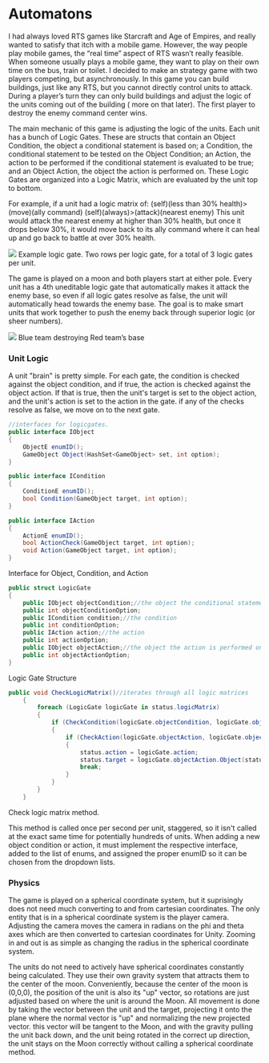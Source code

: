 # Automatons

I had always loved RTS games like Starcraft and Age of Empires, and really wanted to satisfy that itch with a mobile game. However, the way people play mobile games, the “real time” aspect of RTS wasn’t really feasible. When someone usually plays a mobile game, they want to play on their own time on the bus, train or toilet. I decided to make an strategy game with two players competing, but asynchronously. In this game you can build buildings, just like any RTS, but you cannot directly control units to attack. During a player’s turn they can only build buildings and adjust the logic of the units coming out of the building ( more on that later). The first player to destroy the enemy command center wins.

The main mechanic of this game is adjusting the logic of the units. Each unit has a bunch of Logic Gates. These are structs that contain an Object Condition, the object a conditional statement is based on; a Condition, the conditional statement to be tested on the Object Condition; an Action, the action to be performed if the conditional statement is evaluated to be true; and an Object Action, the object the action is performed on. These Logic Gates are organized into a Logic Matrix, which are evaluated by the unit top to bottom.

For example, if a unit had a logic matrix of: (self)(less than 30% health)>(move)(ally command) (self)(always)>(attack)(nearest enemy) This unit would attack the nearest enemy at higher than 30% health, but once it drops below 30%, it would move back to its ally command where it can heal up and go back to battle at over 30% health.

![](https://i.imgur.com/lX0AWVl.png)
Example logic gate. Two rows per logic gate, for a total of 3 logic gates per unit.

The game is played on a moon and both players start at either pole. Every unit has a 4th uneditable logic gate that automatically makes it attack the enemy base, so even if all logic gates resolve as false, the unit will automatically head towards the enemy base. The goal is to make smart units that work together to push the enemy back through superior logic (or sheer numbers).

![](https://i.imgur.com/qtiaB8I.png)
Blue team destroying Red team’s base

### Unit Logic

A unit "brain" is pretty simple. For each gate, the condition is checked against the object condition, and if true, the action is checked against the object action. If that is true, then the unit's target is set to the object action, and the unit's action is set to the action in the gate. if any of the checks resolve as false, we move on to the next gate.

```C#
//interfaces for logicgates.
public interface IObject
{
    ObjectE enumID();
    GameObject Object(HashSet<GameObject> set, int option);
}

public interface ICondition
{
    ConditionE enumID();
    bool Condition(GameObject target, int option);
}

public interface IAction
{
    ActionE enumID();
    bool ActionCheck(GameObject target, int option);
    void Action(GameObject target, int option);
}
```
Interface for Object, Condition, and Action

```C#
public struct LogicGate
{
    public IObject objectCondition;//the object the conditional statement is based
    public int objectConditionOption;
    public ICondition condition;//the condition
    public int conditionOption;
    public IAction action;//the action
    public int actionOption;
    public IObject objectAction;//the object the action is performed on
    public int objectActionOption;
}
```
Logic Gate Structure

```C#
public void CheckLogicMatrix()//iterates through all logic matrices 
    {
        foreach (LogicGate logicGate in status.logicMatrix)
        {
            if (CheckCondition(logicGate.objectCondition, logicGate.objectConditionOption, logicGate.condition, logicGate.conditionOption) == true)
            {
                if (CheckAction(logicGate.objectAction, logicGate.objectActionOption, logicGate.action, logicGate.actionOption) == true)
                {
                    status.action = logicGate.action;
                    status.target = logicGate.objectAction.Object(status.inSightRange, logicGate.objectActionOption);
                    break;
                }
            }
        }
    }
```
Check logic matrix method.

This method is called once per second per unit, staggered, so it isn't called at the exact same time for potentially hundreds of units. When adding a new object condition or action, it must implement the respective interface, added to the list of enums, and assigned the proper enumID so it can be chosen from the dropdown lists.

### Physics

The game is played on a spherical coordinate system, but it suprisingly does not need much converting to and from cartesian coordinates. The only entity that is in a spherical coordinate system is the player camera. Adjusting the camera moves the camera in radians on the phi and theta axes which are then converted to cartesian coordinates for Unity. Zooming in and out is as simple as changing the radius in the spherical coordinate system.

The units do not need to actively have spherical coordinates constantly being calculated. They use their own gravity system that attracts them to the center of the moon. Conveniently, because the center of the moon is (0,0,0), the position of the unit is also its "up" vector, so rotations are just adjusted based on where the unit is around the Moon. All movement is done by taking the vector between the unit and the target, projecting it onto the plane where the normal vector is "up" and normalizing the new projected vector. this vector will be tangent to the Moon, and with the gravity pulling the unit back down, and the unit being rotated in the correct up direction, the unit stays on the Moon correctly without calling a spherical coordinate method.
